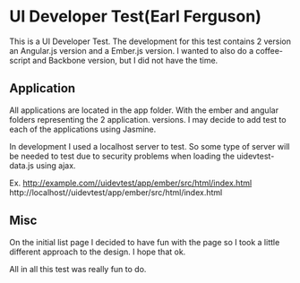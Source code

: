 # UI Developer Test(Earl Ferguson)

This is a UI Developer Test. The development for this test contains 2 version an Angular.js version and a Ember.js
version. I wanted to also do a coffee-script and Backbone version, but I did not have the time.

## Application
All applications are located in the app folder. With the ember and angular folders representing the 2 application.
versions. I may decide to add test to each of the applications using Jasmine.

In development I used a localhost server to test. So some type of server will be needed to test due to security problems
when loading the uidevtest-data.js using ajax.

Ex. http://example.com//uidevtest/app/ember/src/html/index.html <br />
    http://localhost//uidevtest/app/ember/src/html/index.html

## Misc
On the initial list page I decided to have fun with the page so I took a little different approach to the design. I
hope that ok.

All in all this test was really fun to do.